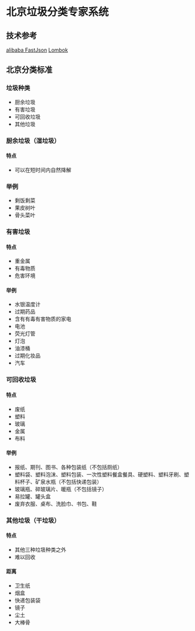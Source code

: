 # 北京垃圾分类专家系统

## 技术参考

[alibaba FastJson](https://www.runoob.com/w3cnote/fastjson-intro.html)
[Lombok](https://projectlombok.org/features/all)

## 北京分类标准

### 垃圾种类

* 厨余垃圾
* 有害垃圾
* 可回收垃圾
* 其他垃圾
### 厨余垃圾（湿垃圾）

#### 特点

* 可以在短时间内自然降解

### 举例

* 剩饭剩菜
* 果皮树叶
* 骨头菜叶

### 有害垃圾

#### 特点

* 重金属
* 有毒物质
* 危害环境

#### 举例

* 水银温度计
* 过期药品
* 含有有毒有害物质的家电
* 电池
* 荧光灯管
* 灯泡
* 油漆桶
* 过期化妆品
* 汽车

### 可回收垃圾

#### 特点

* 废纸
* 塑料
* 玻璃
* 金属
* 布料

#### 举例

* 报纸、期刊、图书、各种包装纸（不包括厕纸）
* 塑料袋、塑料泡沫、塑料包装、一次性塑料餐盒餐具、硬塑料、塑料牙刷、塑料杯子、矿泉水瓶（不包括快递包装）
* 玻璃瓶、碎玻璃片、暖瓶（不包括镜子）
* 易拉罐、罐头盒
* 废弃衣服、桌布、洗脸巾、书包、鞋

### 其他垃圾（干垃圾）

#### 特点

* 其他三种垃圾种类之外
* 难以回收

#### 距离

* 卫生纸
* 烟盒
* 快递包装袋
* 镜子
* 尘土
* 大棒骨
